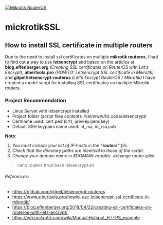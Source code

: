 [![Mikrotik RouterOS](https://hsto.org/webt/mg/mo/7b/mgmo7bqmpjknknd1ahsjyd5uebk.png "Mikrotik RouterOS")](https://mikrotik.com/download "Mikrotik RouterOS")

# mickrotikSSL
## How to install SSL certificate in multiple routers

Due to the need to install ssl certificates on multiple <b>mikrotik routeros</b>, I had to find out a way to use <b>letsencrypt</b> and based on the articles at <b>blog.effenberger.org</b> <i>(Creating SSL certificates on RouterOS with Let's Encrypt)</i>, <b>albertsola.pro</b> <i>(HOWTO: Letsencrypt SSL certificate in Mikrotik)</i> and <b>gitpel/letsencrypt-routeros</b> <i>(Let's Encrypt RouterOS / Mikrotik)</i> I have created a model script for installing SSL certificates on multiple Mikrotik routers.

### Project Recommendation
- Linux Server with letsencrypt installed
- Project folder (script files content): /var/www/rd_code/letsencrypt/
- Certname used: cert.pem(crt), privkey.pem(key)
- Default SSH keypairs name used:  id_rsa, id_rsa.pub

<u>**Note**</u>: 
1. <i>You must include your list of IP-hosts in the "**routers**" file.</i>
2. <i>Check that the directory paths are identical to those of the script.</i>
3. <i>Change your domain name in $DOMAIN variable.</i>
#change router iplist
>nano routers
#run
>bash letsencrypt.sh
###### References:

- https://github.com/gitpel/letsencrypt-routeros
- https://www.albertsola.pro/howto-use-letsencrypt-ssl-certificate-in-mikrotik/
- https://blog.effenberger.org/2018/04/22/creating-ssl-certificates-on-routeros-with-lets-encrypt/
- https://wiki.mikrotik.com/wiki/Manual:Hotspot_HTTPS_example
